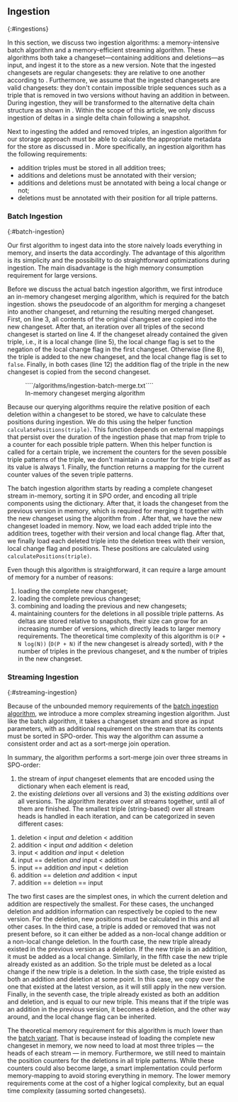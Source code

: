 ## Ingestion
{:#ingestions}

In this section, we discuss two ingestion algorithms: a memory-intensive batch algorithm and a memory-efficient streaming algorithm.
These algorithms both take a changeset—containing additions and deletions—as input,
and ingest it to the store as a new version.
Note that the ingested changesets are regular changesets: they are relative to one another according to [](#regular-delta-chain).
Furthermore, we assume that the ingested changesets are valid changesets:
they don't contain impossible triple sequences such as a triple that is removed in two versions without having an addition in between.
During ingestion, they will be transformed to the alternative delta chain structure as shown in [](#alternative-delta-chain).
Within the scope of this article, we only discuss ingestion of deltas in a single delta chain following a snapshot.

Next to ingesting the added and removed triples,
an ingestion algorithm for our storage approach must be able to calculate
the appropriate metadata for the store as discussed in [](#delta-storage).
More specifically, an ingestion algorithm has the following requirements:
<ul>
    <li>addition triples must be stored in all addition trees;</li>
    <li>additions and deletions must be annotated with their version;</li>
    <li>additions and deletions must be annotated with being a local change or not;</li>
    <li>deletions must be annotated with their position for all triple patterns.</li>
</ul>

### Batch Ingestion
{:#batch-ingestion}

Our first algorithm to ingest data into the store naively loads everything in memory,
and inserts the data accordingly.
The advantage of this algorithm is its simplicity and the possibility to do straightforward optimizations during ingestion.
The main disadvantage is the high memory consumption requirement for large versions.

Before we discuss the actual batch ingestion algorithm,
we first introduce an in-memory changeset merging algorithm,
which is required for the batch ingestion.
[](#algorithm-ingestion-batch-merge) shows the pseudocode of an algorithm for merging a changeset into another changeset,
and returning the resulting merged changeset.
First, on line 3, all contents of the original changeset are copied into the new changeset.
After that, an iteration over all triples of the second changeset is started on line 4.
If the changeset already contained the given triple, i.e., it is a local change (line 5),
the local change flag is set to the negation of the local change flag in the first changeset.
Otherwise (line 8), the triple is added to the new changeset, and the local change flag is set to `false`.
Finally, in both cases (line 12) the addition flag of the triple in the new changeset is copied from the second changeset.

<figure id="algorithm-ingestion-batch-merge" class="algorithm numbered">
````/algorithms/ingestion-batch-merge.txt````
<figcaption markdown="block">
In-memory changeset merging algorithm
</figcaption>
</figure>

Because our querying algorithms require the relative position of each deletion within a changeset to be stored,
we have to calculate these positions during ingestion.
We do this using the helper function `calculatePositions(triple)`.
This function depends on external mappings that persist over the duration of the ingestion phase
that map from triple to a counter for each possible triple pattern.
When this helper function is called for a certain triple,
we increment the counters for the seven possible triple patterns of the triple,
we don't maintain a counter for the triple itself as its value is always 1.
Finally, the function returns a mapping for the current counter values of the seven triple patterns.

The batch ingestion algorithm starts by reading a complete changeset stream in-memory, sorting it in SPO order,
and encoding all triple components using the dictionary.
After that, it loads the changeset from the previous version in memory,
which is required for merging it together with the new changeset using the algorithm from [](#algorithm-ingestion-batch-merge).
After that, we have the new changeset loaded in memory.
Now, we load each added triple into the addition trees, together with their version and local change flag.
After that, we finally load each deleted triple into the deletion trees
with their version, local change flag and positions.
These positions are calculated using `calculatePositions(triple)`.

Even though this algorithm is straightforward,
it can require a large amount of memory for a number of reasons:
1) loading the complete new changeset;
2) loading the complete previous changeset;
3) combining and loading the previous and new changesets;
4) maintaining counters for the deletions in all possible triple patterns.
As deltas are stored relative to snapshots, their size can grow for an increasing number of versions,
which directly leads to larger memory requirements.
The theoretical time complexity of this algorithm is `O(P + N log(N))` (`O(P + N)` if the new changeset is already sorted),
with `P` the number of triples in the previous changeset,
and `N` the number of triples in the new changeset.

### Streaming Ingestion
{:#streaming-ingestion}

Because of the unbounded memory requirements of the [batch ingestion algorithm](#batch-ingestion),
we introduce a more complex streaming ingestion algorithm.
Just like the batch algorithm, it takes a changeset stream and store as input parameters,
with as additional requirement on the stream that its contents must be sorted in SPO-order.
This way the algorithm can assume a consistent order and act as a sort-merge join operation.

In summary, the algorithm performs a sort-merge join over three streams in SPO-order:
1) the stream of _input_ changeset elements that are encoded using the dictionary when each element is read,
2) the existing _deletions_ over all versions
and 3) the existing _additions_ over all versions.
The algorithm iterates over all streams together, until all of them are finished.
The smallest triple (string-based) over all stream heads is handled in each iteration,
and can be categorized in seven different cases:

1. deletion < input _and_ deletion < addition
2. addition < input _and_ addition < deletion
3. input < addition _and_ input < deletion
4. input == deletion _and_ input < addition
5. input == addition _and_ input < deletion
6. addition == deletion _and_ addition < input
7. addition == deletion == input

The two first cases are the simplest ones, in which the current deletion and addition are respectively the smallest.
For these cases, the unchanged deletion and addition information can respectively be copied to the new version.
For the deletion, new positions must be calculated in this and all other cases.
In the third case, a triple is added or removed that was not present before,
so it can either be added as a non-local change addition or a non-local change deletion.
In the fourth case, the new triple already existed in the previous version as a deletion.
If the new triple is an addition, it must be added as a local change.
Similarly, in the fifth case the new triple already existed as an addition.
So the triple must be deleted as a local change if the new triple is a deletion.
In the sixth case, the triple existed as both an addition and deletion at some point.
In this case, we copy over the one that existed at the latest version, as it will still apply in the new version.
Finally, in the seventh case, the triple already existed as both an addition and deletion,
and is equal to our new triple.
This means that if the triple was an addition in the previous version, it becomes a deletion, and the other way around,
and the local change flag can be inherited.

The theoretical memory requirement for this algorithm is much lower than the [batch variant](#batch-ingestion).
That is because instead of loading the complete new changeset in memory,
we now need to load at most three triples — the heads of each stream — in memory.
Furthermore, we still need to maintain the position counters for the deletions in all triple patterns.
While these counters could also become large, a smart implementation could perform memory-mapping
to avoid storing everything in memory.
The lower memory requirements come at the cost of a higher logical complexity, but an equal time complexity (assuming sorted changesets).
